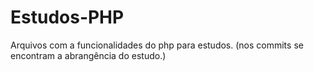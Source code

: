 # Estudos-PHP
Arquivos com a funcionalidades do php para estudos. (nos commits se encontram a abrangência do estudo.)
